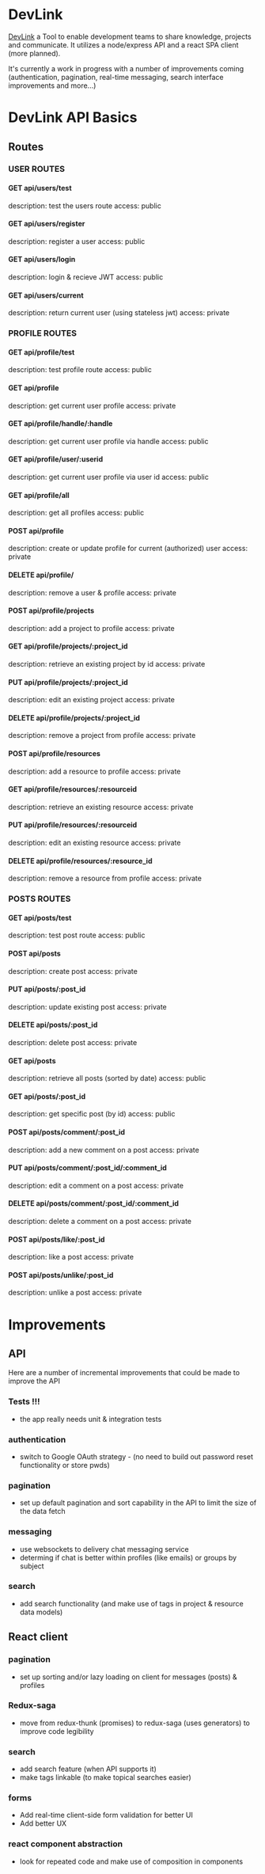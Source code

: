 # DevLink

[DevLink](https://devlink-api.herokuapp.com/) a Tool to enable development teams to share knowledge, projects and communicate. It utilizes a node/express API and a react SPA client (more planned).

It's currently a work in progress with a number of improvements coming (authentication, pagination, real-time messaging, search interface improvements and more...)

# DevLink API Basics

## Routes

### USER ROUTES

#### GET api/users/test

description: test the users route
access: public

#### GET api/users/register

description: register a user
access: public

#### GET api/users/login

description: login & recieve JWT
access: public

#### GET api/users/current

description: return current user (using stateless jwt)
access: private

### PROFILE ROUTES

#### GET api/profile/test

description: test profile route
access: public

#### GET api/profile

description: get current user profile
access: private

#### GET api/profile/handle/:handle

description: get current user profile via handle
access: public

#### GET api/profile/user/:userid

description: get current user profile via user id
access: public

#### GET api/profile/all

description: get all profiles
access: public

#### POST api/profile

description: create or update profile for current (authorized) user
access: private

#### DELETE api/profile/

description: remove a user & profile
access: private

#### POST api/profile/projects

description: add a project to profile
access: private

#### GET api/profile/projects/:project_id

description: retrieve an existing project by id
access: private

#### PUT api/profile/projects/:project_id

description: edit an existing project
access: private

#### DELETE api/profile/projects/:project_id

description: remove a project from profile
access: private

#### POST api/profile/resources

description: add a resource to profile
access: private

#### GET api/profile/resources/:resourceid

description: retrieve an existing resource
access: private

#### PUT api/profile/resources/:resourceid

description: edit an existing resource
access: private

#### DELETE api/profile/resources/:resource_id

description: remove a resource from profile
access: private

### POSTS ROUTES

#### GET api/posts/test

description: test post route
access: public

#### POST api/posts

description: create post
access: private

#### PUT api/posts/:post_id

description: update existing post
access: private

#### DELETE api/posts/:post_id

description: delete post
access: private

#### GET api/posts

description: retrieve all posts (sorted by date)
access: public

#### GET api/posts/:post_id

description: get specific post (by id)
access: public

#### POST api/posts/comment/:post_id

description: add a new comment on a post
access: private

#### PUT api/posts/comment/:post_id/:comment_id

description: edit a comment on a post
access: private

#### DELETE api/posts/comment/:post_id/:comment_id

description: delete a comment on a post
access: private

#### POST api/posts/like/:post_id

description: like a post
access: private

#### POST api/posts/unlike/:post_id

description: unlike a post
access: private

# Improvements

## API

Here are a number of incremental improvements that could be made to improve the API

### Tests !!!

- the app really needs unit & integration tests

### authentication

- switch to Google OAuth strategy - (no need to build out password reset functionality or store pwds)

### pagination

- set up default pagination and sort capability in the API to limit the size of the data fetch

### messaging

- use websockets to delivery chat messaging service
- determing if chat is better within profiles (like emails) or groups by subject

### search

- add search functionality (and make use of tags in project & resource data models)

## React client

### pagination

- set up sorting and/or lazy loading on client for messages (posts) & profiles

### Redux-saga

- move from redux-thunk (promises) to redux-saga (uses generators) to improve code legibility

### search

- add search feature (when API supports it)
- make tags linkable (to make topical searches easier)

### forms

- Add real-time client-side form validation for better UI
- Add better UX

### react component abstraction

- look for repeated code and make use of composition in components
